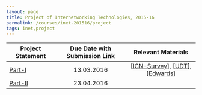 ```yaml
---
layout: page
title: Project of Internetworking Technologies, 2015-16
permalink: /courses/inet-201516/project
tags: inet,project
---
```


| Project Statement | Due Date with Submission Link | Relevant Materials |
|-------- |:----------:|:----------:|
| [Part-I](https://www.dropbox.com/s/7iwe44fhyp9c0rw/project-1.pdf?dl=1) | 13.03.2016 | [[ICN-Survey](https://www.dropbox.com/s/n8nmkh3uvi24ov6/ICN-survey.pdf?dl=1)], [[UDT](https://www.dropbox.com/s/o32knmgdot8b4ng/UDT.pdf?dl=1)], [[Edwards](https://www.dropbox.com/s/tb8dwlzdijmjsw7/Edwards.pdf?dl=1)] |
| [Part-II](https://www.dropbox.com/s/75n2p0bliu0cf59/project-2.pdf?dl=1) | 23.04.2016 | |
